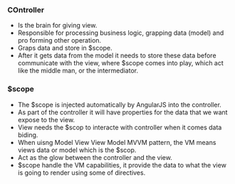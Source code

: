 ### COntroller

* Is the brain for giving view.
* Responsible for processing business logic, grapping data (model) and pro forming other operation.
* Graps data and store in $scope.
* After it gets data from the model it needs to store these data before communicate with the view, where $scope comes into play, which act like the middle man, or the intermediator.


### $scope 
* The $scope is injected automatically by AngularJS into the controller.
* As part of the controller it will have properties for the data that we want expose to the view.
* View needs the $scop to interacte with controller when it comes data biding.
* When uisng Model View View Model MVVM pattern, the VM means views data or model which is the $scop.
* Act as the glow between the controller and the view.
* $scope handle the VM capabilities, it provide the data to what the view is going to render using some of directives.